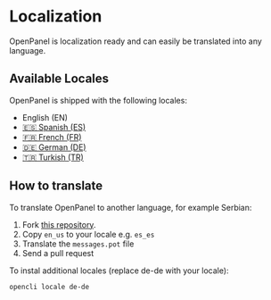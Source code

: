 
# Localization

OpenPanel is localization ready and can easily be translated into any language.

## Available Locales

OpenPanel is shipped with the following locales:

- English (EN)
- [🇪🇸 Spanish (ES)](https://community.openpanel.com/d/59-hablas-espanol-spanish-translation-for-openpanel)
- [🇫🇷 French (FR)](https://community.openpanel.com/d/45-parles-tu-francais-french-translation-for-openpanel)
- [🇩🇪 German (DE)](https://community.openpanel.com/d/25-sprichst-du-deutsch-german-translation-for-openpanel)
- [🇹🇷 Turkish (TR)](https://community.openpanel.com/d/31-turkce-konusuyor-musun-turkish-translation-for-openpanel)

## How to translate

To translate OpenPanel to another language, for example Serbian:

1. Fork [this repository](https://github.com/stefanpejcic/openpanel-translations).
2. Copy `en_us` to your locale e.g. `es_es`
3. Translate the `messages.pot` file
4. Send a pull request

To instal additional locales (replace de-de with your locale):

```bash
opencli locale de-de
```
